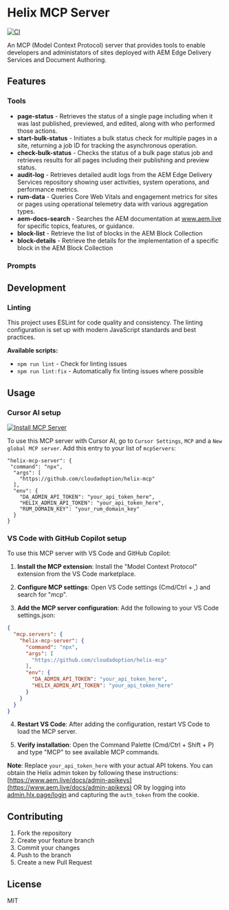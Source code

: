 # Helix MCP Server

[![CI](https://github.com/cloudadoption/helix-mcp/actions/workflows/main.yml/badge.svg)](https://github.com/cloudadoption/helix-mcp/actions/workflows/main.yml)

An MCP (Model Context Protocol) server that provides tools to enable developers and administators of sites deployed with AEM Edge Delivery Services and Document Authoring.

## Features

### Tools

- **page-status** - Retrieves the status of a single page including when it was last published, previewed, and edited, along with who performed those actions.
- **start-bulk-status** - Initiates a bulk status check for multiple pages in a site, returning a job ID for tracking the asynchronous operation.
- **check-bulk-status** - Checks the status of a bulk page status job and retrieves results for all pages including their publishing and preview status.
- **audit-log** - Retrieves detailed audit logs from the AEM Edge Delivery Services repository showing user activities, system operations, and performance metrics.
- **rum-data** - Queries Core Web Vitals and engagement metrics for sites or pages using operational telemetry data with various aggregation types.
- **aem-docs-search** - Searches the AEM documentation at www.aem.live for specific topics, features, or guidance.
- **block-list** - Retrieve the list of blocks in the AEM Block Collection
- **block-details** - Retrieve the details for the implementation of a specific block in the AEM Block Collection

### Prompts

## Development

### Linting

This project uses ESLint for code quality and consistency. The linting configuration is set up with modern JavaScript standards and best practices.

**Available scripts:**
- `npm run lint` - Check for linting issues
- `npm run lint:fix` - Automatically fix linting issues where possible

## Usage

### Cursor AI setup

[![Install MCP Server](https://cursor.com/deeplink/mcp-install-dark.svg)](https://cursor.com/install-mcp?name=helix-mcp-server&config=eyJjb21tYW5kIjoibnB4IiwiYXJncyI6WyJodHRwczovL2dpdGh1Yi5jb20vY2xvdWRhZG9wdGlvbi9oZWxpeC1tY3AiXSwgImVudiI6IHsgIkRBX0FETUlOX0FQSV9UT0tFTiI6ICJ5b3VyX2FwaV90b2tlbl9oZXJlIiwgIkhFTElYX0FETUlOX0FQSV9UT0tFTiI6ICJ5b3VyX2FwaV90b2tlbl9oZXJlIiwgIlJVTV9ET01BSU5fS0VZIjogInlvdXJfcnVtX2RvbWFpbl9rZXkifX0=)

To use this MCP server with Cursor AI, go to `Cursor Settings`, `MCP` and a `New global MCP server`. Add this entry to your list of `mcpServers`:

```
"helix-mcp-server": {
 "command": "npx",
  "args": [
    "https://github.com/cloudadoption/helix-mcp"
  ],
  "env": {
    "DA_ADMIN_API_TOKEN": "your_api_token_here",
    "HELIX_ADMIN_API_TOKEN": "your_api_token_here",
    "RUM_DOMAIN_KEY": "your_rum_domain_key"
  }
}
```

### VS Code with GitHub Copilot setup

To use this MCP server with VS Code and GitHub Copilot:

1. **Install the MCP extension**: Install the "Model Context Protocol" extension from the VS Code marketplace.

2. **Configure MCP settings**: Open VS Code settings (Cmd/Ctrl + ,) and search for "mcp".

3. **Add the MCP server configuration**: Add the following to your VS Code settings.json:

```json
{
  "mcp.servers": {
    "helix-mcp-server": {
      "command": "npx",
      "args": [
        "https://github.com/cloudadoption/helix-mcp"
      ],
      "env": {
        "DA_ADMIN_API_TOKEN": "your_api_token_here",
        "HELIX_ADMIN_API_TOKEN": "your_api_token_here"
      }
    }
  }
}
```

4. **Restart VS Code**: After adding the configuration, restart VS Code to load the MCP server.

5. **Verify installation**: Open the Command Palette (Cmd/Ctrl + Shift + P) and type "MCP" to see available MCP commands.

**Note**: Replace `your_api_token_here` with your actual API tokens. You can obtain the Helix admin token by following these instructions: [https://www.aem.live/docs/admin-apikeys](https://www.aem.live/docs/admin-apikeys) OR by logging into [admin.hlx.page/login](https://admin.hlx.page/login) and capturing the `auth_token` from the cookie.

## Contributing

1. Fork the repository
2. Create your feature branch
3. Commit your changes
4. Push to the branch
5. Create a new Pull Request

## License

MIT
